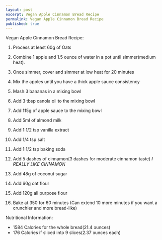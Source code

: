 ```yaml
---
layout: post
excerpt: Vegan Apple Cinnamon Bread Recipe
permalink: Vegan Apple Cinnamon Bread Recipe
published: true
---
```

Vegan Apple Cinnamon Bread Recipe:

1. Process at least 60g of Oats
2. Combine 1 apple and 1.5 ounce of water in a pot until simmer(medium heat).
3. Once simmer, cover and simmer at low heat for 20 minutes
4. Mix the apples until you have a thick apple sauce consistency

5. Mash 3 bananas in a mixing bowl

6. Add 3 tbsp canola oil to the mixing bowl
7. Add 115g of apple sauce to the mixing bowl
8. Add 5ml of almond milk
9. Add 1 1/2 tsp vanilla extract

10. Add 1/4 tsp salt
11. Add 1 1/2 tsp baking soda
12. Add 5 dashes of cinnamon(3 dashes for moderate cinnamon taste)    *I REALLY LIKE CINNAMON*
13. Add 48g of coconut sugar
14. Add 60g oat flour
15. Add 120g all purpose flour

16. Bake at 350 for 60 minutes (Can extend 10 more minutes if you want a crunchier and more bread-like)


Nutritional Information:
- 1584 Calories for the whole bread(21.4 ounces)
- 176 Calories if sliced into 9 slices(2.37 ounces each)
